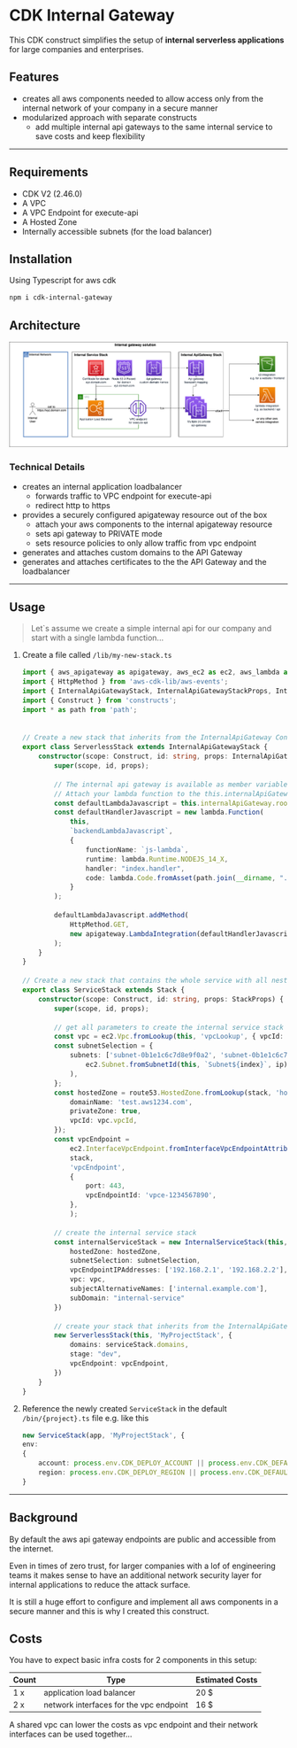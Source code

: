 # CDK Internal Gateway

This CDK construct simplifies the setup of **internal serverless applications** for large companies and enterprises.

## Features

- creates all aws components needed to allow access only from the internal network of your company in a secure manner
- modularized approach with separate constructs
  - add multiple internal api gateways to the same internal service to save costs and keep flexibility

---

## Requirements

- CDK V2 (2.46.0)
- A VPC
- A VPC Endpoint for execute-api
- A Hosted Zone
- Internally accessible subnets (for the load balancer)

## Installation

Using Typescript for aws cdk

```bash
npm i cdk-internal-gateway
```

## Architecture

![cdk-internal-gateway-architecture](cdk-internal-gateway.drawio.png )

### Technical Details

- creates an internal application loadbalancer
  - forwards traffic to VPC endpoint for execute-api
  - redirect http to https
- provides a securely configured apigateway resource out of the box
  - attach your aws components to the internal apigateway resource
  - sets api gateway to PRIVATE mode
  - sets resource policies to only allow traffic from vpc endpoint
- generates and attaches custom domains to the API Gateway
- generates and attaches certificates to the the API Gateway and the loadbalancer

---

## Usage

> Let`s assume we create a simple internal api for our company and start with a single lambda function...

1. Create a file called `/lib/my-new-stack.ts`

    ```typescript
    import { aws_apigateway as apigateway, aws_ec2 as ec2, aws_lambda as lambda, Stack, StackProps } from 'aws-cdk-lib';
    import { HttpMethod } from 'aws-cdk-lib/aws-events';
    import { InternalApiGatewayStack, InternalApiGatewayStackProps, InternalServiceStack } from 'cdk-internal-gateway';
    import { Construct } from 'constructs';
    import * as path from 'path';


    // Create a new stack that inherits from the InternalApiGateway Construct
    export class ServerlessStack extends InternalApiGatewayStack {
        constructor(scope: Construct, id: string, props: InternalApiGatewayStackProps) {
            super(scope, id, props);

            // The internal api gateway is available as member variable
            // Attach your lambda function to the this.internalApiGateway
            const defaultLambdaJavascript = this.internalApiGateway.root.resourceForPath("hey-js");
            const defaultHandlerJavascript = new lambda.Function(
                this,
                `backendLambdaJavascript`,
                {
                    functionName: `js-lambda`,
                    runtime: lambda.Runtime.NODEJS_14_X,
                    handler: "index.handler",
                    code: lambda.Code.fromAsset(path.join(__dirname, "../src")),
                }
            );

            defaultLambdaJavascript.addMethod(
                HttpMethod.GET,
                new apigateway.LambdaIntegration(defaultHandlerJavascript)
            );
        }
    }

    // Create a new stack that contains the whole service with all nested stacks
    export class ServiceStack extends Stack {
        constructor(scope: Construct, id: string, props: StackProps) {
            super(scope, id, props);

            // get all parameters to create the internal service stack
            const vpc = ec2.Vpc.fromLookup(this, 'vpcLookup', { vpcId: 'vpc-1234567890' });
            const subnetSelection = {
                subnets: ['subnet-0b1e1c6c7d8e9f0a2', 'subnet-0b1e1c6c7d8e9f0a3'].map((ip, index) =>
                    ec2.Subnet.fromSubnetId(this, `Subnet${index}`, ip),
                ),
            };
            const hostedZone = route53.HostedZone.fromLookup(stack, 'hostedzone', {
                domainName: 'test.aws1234.com',
                privateZone: true,
                vpcId: vpc.vpcId,
            });
            const vpcEndpoint =
                ec2.InterfaceVpcEndpoint.fromInterfaceVpcEndpointAttributes(
                stack,
                'vpcEndpoint',
                {
                    port: 443,
                    vpcEndpointId: 'vpce-1234567890',
                },
                );

            // create the internal service stack
            const internalServiceStack = new InternalServiceStack(this, 'InternalServiceStack', {
                hostedZone: hostedZone,
                subnetSelection: subnetSelection,
                vpcEndpointIPAddresses: ['192.168.2.1', '192.168.2.2'],
                vpc: vpc,
                subjectAlternativeNames: ['internal.example.com'],
                subDomain: "internal-service"
            })

            // create your stack that inherits from the InternalApiGatewayStack
            new ServerlessStack(this, 'MyProjectStack', {
                domains: serviceStack.domains,
                stage: "dev",
                vpcEndpoint: vpcEndpoint,
            })
        }
    }
    ```

1. Reference the newly created `ServiceStack` in the default `/bin/{project}.ts` file e.g. like this

    ```typescript
    new ServiceStack(app, 'MyProjectStack', {
    env:
    {
        account: process.env.CDK_DEPLOY_ACCOUNT || process.env.CDK_DEFAULT_ACCOUNT,
        region: process.env.CDK_DEPLOY_REGION || process.env.CDK_DEFAULT_REGION
    }
    ```

---

## Background

By default the aws api gateway endpoints are public and accessible from the internet.

Even in times of zero trust, for larger companies with a lof of engineering teams it makes sense to have an additional network security layer for internal applications to reduce the attack surface.

It is still a huge effort to configure and implement all aws components in a secure manner and this is why I created this construct.

## Costs

You have to expect basic infra costs for 2 components in this setup:  

| Count |  Type |  Estimated Costs |
|---|---|---|
|1 x| application load balancer  | 20 $  |
|2 x| network interfaces for the vpc endpoint  | 16 $  |

A shared vpc can lower the costs as vpc endpoint and their network interfaces can be used together...  
